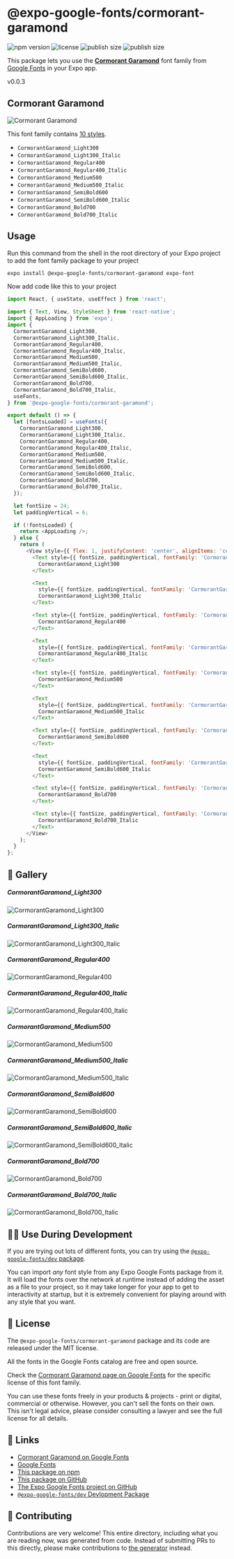# @expo-google-fonts/cormorant-garamond

![npm version](https://flat.badgen.net/npm/v/@expo-google-fonts/cormorant-garamond)
![license](https://flat.badgen.net/github/license/expo/google-fonts)
![publish size](https://flat.badgen.net/packagephobia/install/@expo-google-fonts/cormorant-garamond)
![publish size](https://flat.badgen.net/packagephobia/publish/@expo-google-fonts/cormorant-garamond)

This package lets you use the [**Cormorant Garamond**](https://fonts.google.com/specimen/Cormorant+Garamond) font family from [Google Fonts](https://fonts.google.com/) in your Expo app.

v0.0.3

## Cormorant Garamond

![Cormorant Garamond](./font-family.png)

This font family contains [10 styles](#-gallery).

- `CormorantGaramond_Light300`
- `CormorantGaramond_Light300_Italic`
- `CormorantGaramond_Regular400`
- `CormorantGaramond_Regular400_Italic`
- `CormorantGaramond_Medium500`
- `CormorantGaramond_Medium500_Italic`
- `CormorantGaramond_SemiBold600`
- `CormorantGaramond_SemiBold600_Italic`
- `CormorantGaramond_Bold700`
- `CormorantGaramond_Bold700_Italic`

## Usage

Run this command from the shell in the root directory of your Expo project to add the font family package to your project
```sh
expo install @expo-google-fonts/cormorant-garamond expo-font
```

Now add code like this to your project
```js
import React, { useState, useEffect } from 'react';

import { Text, View, StyleSheet } from 'react-native';
import { AppLoading } from 'expo';
import {
  CormorantGaramond_Light300,
  CormorantGaramond_Light300_Italic,
  CormorantGaramond_Regular400,
  CormorantGaramond_Regular400_Italic,
  CormorantGaramond_Medium500,
  CormorantGaramond_Medium500_Italic,
  CormorantGaramond_SemiBold600,
  CormorantGaramond_SemiBold600_Italic,
  CormorantGaramond_Bold700,
  CormorantGaramond_Bold700_Italic,
  useFonts,
} from '@expo-google-fonts/cormorant-garamond';

export default () => {
  let [fontsLoaded] = useFonts({
    CormorantGaramond_Light300,
    CormorantGaramond_Light300_Italic,
    CormorantGaramond_Regular400,
    CormorantGaramond_Regular400_Italic,
    CormorantGaramond_Medium500,
    CormorantGaramond_Medium500_Italic,
    CormorantGaramond_SemiBold600,
    CormorantGaramond_SemiBold600_Italic,
    CormorantGaramond_Bold700,
    CormorantGaramond_Bold700_Italic,
  });

  let fontSize = 24;
  let paddingVertical = 6;

  if (!fontsLoaded) {
    return <AppLoading />;
  } else {
    return (
      <View style={{ flex: 1, justifyContent: 'center', alignItems: 'center' }}>
        <Text style={{ fontSize, paddingVertical, fontFamily: 'CormorantGaramond_Light300' }}>
          CormorantGaramond_Light300
        </Text>

        <Text
          style={{ fontSize, paddingVertical, fontFamily: 'CormorantGaramond_Light300_Italic' }}>
          CormorantGaramond_Light300_Italic
        </Text>

        <Text style={{ fontSize, paddingVertical, fontFamily: 'CormorantGaramond_Regular400' }}>
          CormorantGaramond_Regular400
        </Text>

        <Text
          style={{ fontSize, paddingVertical, fontFamily: 'CormorantGaramond_Regular400_Italic' }}>
          CormorantGaramond_Regular400_Italic
        </Text>

        <Text style={{ fontSize, paddingVertical, fontFamily: 'CormorantGaramond_Medium500' }}>
          CormorantGaramond_Medium500
        </Text>

        <Text
          style={{ fontSize, paddingVertical, fontFamily: 'CormorantGaramond_Medium500_Italic' }}>
          CormorantGaramond_Medium500_Italic
        </Text>

        <Text style={{ fontSize, paddingVertical, fontFamily: 'CormorantGaramond_SemiBold600' }}>
          CormorantGaramond_SemiBold600
        </Text>

        <Text
          style={{ fontSize, paddingVertical, fontFamily: 'CormorantGaramond_SemiBold600_Italic' }}>
          CormorantGaramond_SemiBold600_Italic
        </Text>

        <Text style={{ fontSize, paddingVertical, fontFamily: 'CormorantGaramond_Bold700' }}>
          CormorantGaramond_Bold700
        </Text>

        <Text style={{ fontSize, paddingVertical, fontFamily: 'CormorantGaramond_Bold700_Italic' }}>
          CormorantGaramond_Bold700_Italic
        </Text>
      </View>
    );
  }
};

```

## 🔡 Gallery

##### CormorantGaramond_Light300
![CormorantGaramond_Light300](./9e5ae2850e0033754375df527e1bb29ed63bd133553ce65b8d9313dd4cc944f8.ttf.png)

##### CormorantGaramond_Light300_Italic
![CormorantGaramond_Light300_Italic](./86bc19f83cdf358de6e84a3bdbdc0f24e24d47bbdbf7cc2eac80d7bfe24dfdd4.ttf.png)

##### CormorantGaramond_Regular400
![CormorantGaramond_Regular400](./5a2dd210ea12467e5697bb32480d20e0ebfbe2c2af1c64b1679567cf3486a8a5.ttf.png)

##### CormorantGaramond_Regular400_Italic
![CormorantGaramond_Regular400_Italic](./4766c3793328466bbd4f974a3843b2bffb312bd22c98098b0dec8990ba48f5e2.ttf.png)

##### CormorantGaramond_Medium500
![CormorantGaramond_Medium500](./31bc31d93d2a5c505ca03887ae0ad2ad816caf59499f35016d89fe4d5db18ced.ttf.png)

##### CormorantGaramond_Medium500_Italic
![CormorantGaramond_Medium500_Italic](./e2b5d7b06e08f325bc0513179903b1423183f6533fec2645b64a6e1f24ad699c.ttf.png)

##### CormorantGaramond_SemiBold600
![CormorantGaramond_SemiBold600](./25068099ded344cf0919185bae33e11bca97b6c8b1a528dede8ac80325e27c6b.ttf.png)

##### CormorantGaramond_SemiBold600_Italic
![CormorantGaramond_SemiBold600_Italic](./e316fc5e36acd433eb0c3ea1b28d8475a1ff9d0da27bf329fa1bd5d54eb870bf.ttf.png)

##### CormorantGaramond_Bold700
![CormorantGaramond_Bold700](./b273c7be0b4af1389631638e4f056f5d9066fc17d321e665b3a28d43001736af.ttf.png)

##### CormorantGaramond_Bold700_Italic
![CormorantGaramond_Bold700_Italic](./e1c32c701a4b7594cd169653bc0feceed0160066ce7cedd06999fc884ddd6c02.ttf.png)


## 👩‍💻 Use During Development

If you are trying out lots of different fonts, you can try using the [`@expo-google-fonts/dev` package](https://github.com/expo/google-fonts/tree/master/font-packages/dev#readme).

You can import *any* font style from any Expo Google Fonts package from it. It will load the fonts
over the network at runtime instead of adding the asset as a file to your project, so it may take longer
for your app to get to interactivity at startup, but it is extremely convenient
for playing around with any style that you want.

## 📖 License

The `@expo-google-fonts/cormorant-garamond` package and its code are released under the MIT license.

All the fonts in the Google Fonts catalog are free and open source.

Check the [Cormorant Garamond page on Google Fonts](https://fonts.google.com/specimen/Cormorant+Garamond) for the specific license of this font family.

You can use these fonts freely in your products & projects - print or digital, commercial or otherwise. However, you can't sell the fonts on their own. This isn't legal advice, please consider consulting a lawyer and see the full license for all details.

## 🔗 Links

- [Cormorant Garamond on Google Fonts](https://fonts.google.com/specimen/Cormorant+Garamond)
- [Google Fonts](https://fonts.google.com/)
- [This package on npm](https://www.npmjs.com/package/@expo-google-fonts/cormorant-garamond)
- [This package on GitHub](https://github.com/expo/google-fonts/tree/master/font-packages/cormorant-garamond)
- [The Expo Google Fonts project on GitHub](https://github.com/expo/google-fonts)
- [`@expo-google-fonts/dev` Devlopment Package](https://github.com/expo/google-fonts/tree/master/font-packages/dev)


## 🤝 Contributing

Contributions are very welcome! This entire directory, including what you are reading now, was generated from code. Instead of submitting PRs to this directly, please make contributions to [the generator](https://github.com/expo/google-fonts/tree/master/packages/generator) instead.
